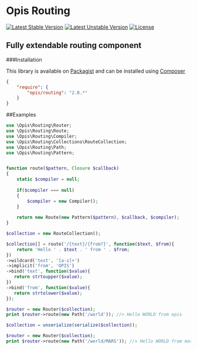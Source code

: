 Opis Routing
=================
[![Latest Stable Version](https://poser.pugx.org/opis/routing/version.png)](https://packagist.org/packages/opis/routing)
[![Latest Unstable Version](https://poser.pugx.org/opis/routing/v/unstable.png)](//packagist.org/packages/opis/routing)
[![License](https://poser.pugx.org/opis/routing/license.png)](https://packagist.org/packages/opis/routing)

Fully extendable routing component
------------------------------

###Installation

This library is available on [Packagist](https://packagist.org/packages/opis/routing) and can be installed using [Composer](http://getcomposer.org)

```json
{
    "require": {
        "opis/routing": "2.0.*"
    }
}
```

##Examples

```php
use \Opis\Routing\Router;
use \Opis\Routing\Route;
use \Opis\Routing\Compiler;
use \Opis\Routing\Collections\RouteCollection;
use \Opis\Routing\Path;
use \Opis\Routing\Pattern;


function route($pattern, Closure $callback)
{
    static $compiler = null;
    
    if($compiler === null)
    {
        $compiler = new Compiler();
    }
    
    return new Route(new Pattern($pattern), $callback, $compiler);
}

$collection = new RouteCollection();

$collection[] = route('/{text}/{from?}', function($text, $from){
    return 'Hello ' . $text . ' from ' . $from;
})
->wildcard('text', '[a-z]+')
->implicit('from', 'OPIS')
->bind('text', function($value){
   return strtoupper($value); 
})
->bind('from', function($value){
   return strtolower($value); 
});

$router = new Router($collection);
print $router->route(new Path('/world')); //> Hello WORLD from opis

$collection = unserialize(serialize($collection));

$router = new Router($collection);
print $router->route(new Path('/world/MARS')); //> Hello WORLD from mars
```